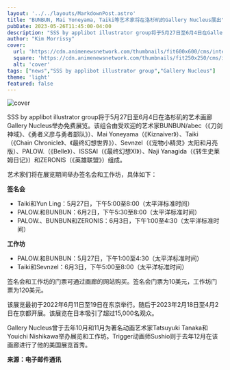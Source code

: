 ```yaml
---
layout: '../../layouts/MarkdownPost.astro'
title: "BUNBUN, Mai Yoneyama, Taiki等艺术家将在洛杉矶的Gallery Nucleus展出"
pubDate: 2023-05-26T11:45:00-04:00
description: "SSS by applibot illustrator group将于5月27日至6月4日在Gallery Nucleus举办免费展览。"
author: "Kim Morrissy"
cover:
  url: 'https://cdn.animenewsnetwork.com/thumbnails/fit600x600/cms/interest.2/198465/invitation.jpg'
  square: 'https://cdn.animenewsnetwork.com/thumbnails/fit250x250/cms/interest.2/198465/invitation.jpg'
  alt: 'cover'
tags: ["news","SSS by applibot illustrator group","Gallery Nucleus"]
theme: 'light'
featured: false
---
```


![cover](https://cdn.animenewsnetwork.com/thumbnails/fit600x600/cms/interest.2/198465/invitation.jpg)

SSS by applibot illustrator group将于5月27日至6月4日在洛杉矶的艺术画廊Gallery Nucleus举办免费展览。该组合由受欢迎的艺术家BUNBUN/abec（《刀剑神域》、《勇者义彦与勇者部队》）、Mai Yoneyama（《Kiznaiver》）、Taiki（《Chain Chronicle》、《最终幻想世界》）、Sevnzel（《宠物小精灵》太阳和月亮版）、PALOW.（《Belle》）、ISSSAI（《最终幻想XI》）、Naji Yanagida（《转生史莱姆日记》）和ZERONIS（《英雄联盟》）组成。

艺术家们将在展览期间举办签名会和工作坊，具体如下：

**签名会**

- Taiki和Yun Ling：5月27日，下午5:00至8:00（太平洋标准时间）
- PALOW.和BUNBUN：6月2日，下午5:30至8:00（太平洋标准时间）
- PALOW.、BUNBUN和ZERONIS：6月3日，下午1:00至4:30（太平洋标准时间）

**工作坊**

- PALOW.和BUNBUN：5月27日，下午1:00至4:30（太平洋标准时间）
- Taiki和Sevnzel：6月3日，下午5:00至8:00（太平洋标准时间）

签名会和工作坊的门票可通过画廊的网站购买。签名会门票为10美元，工作坊门票为120美元。

该展览最初于2022年6月11日至19日在东京举行。随后于2023年2月18日至4月2日在京都开展。该展览在日本吸引了超过15,000名观众。

Gallery Nucleus曾于去年10月和11月为著名动画艺术家Tatsuyuki Tanaka和Youichi Nishikawa举办展览和工作坊。Trigger动画师Sushio则于去年12月在该画廊进行了他的美国展览首秀。

**来源：电子邮件通讯**